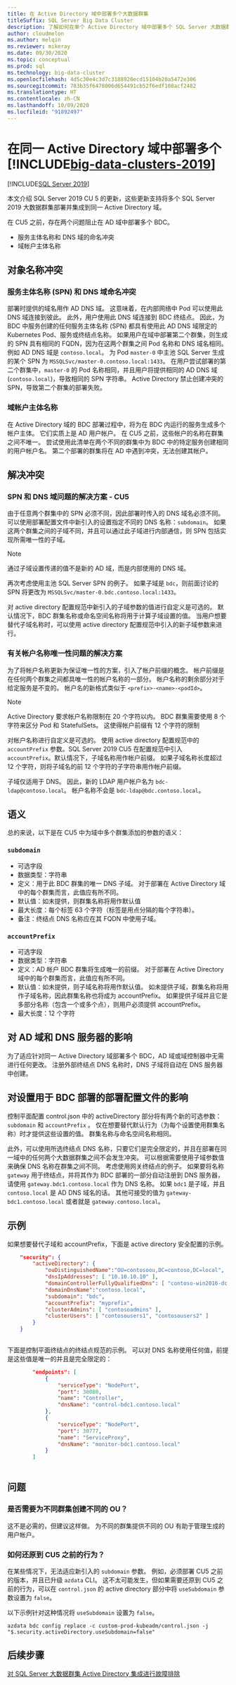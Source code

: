 ```yaml
---
title: 在 Active Directory 域中部署多个大数据群集
titleSuffix: SQL Server Big Data Cluster
description: 了解如何在单个 Active Directory 域中部署多个 SQL Server 大数据群集。
author: cloudmelon
ms.author: melqin
ms.reviewer: mikeray
ms.date: 09/30/2020
ms.topic: conceptual
ms.prod: sql
ms.technology: big-data-cluster
ms.openlocfilehash: 4d5c30e4c3d7c3188920ecd15104b20a5472e306
ms.sourcegitcommit: 783b35f6478006d654491cb52f6edf108acf2482
ms.translationtype: HT
ms.contentlocale: zh-CN
ms.lasthandoff: 10/09/2020
ms.locfileid: "91892497"
---
```

# <a name="deploy-multiple-big-data-clusters-2019-in-the-same-active-directory-domain"></a>在同一 Active Directory 域中部署多个 [!INCLUDE[big-data-clusters-2019](../includes/ssbigdataclusters-ss-nover.md)]

[!INCLUDE[SQL Server 2019](../includes/applies-to-version/sqlserver2019.md)]

本文介绍 SQL Server 2019 CU 5 的更新，这些更新支持将多个 SQL Server 2019 大数据群集部署并集成到同一 Active Directory 域。

在 CU5 之前，存在两个问题阻止在 AD 域中部署多个 BDC。

- 服务主体名称和 DNS 域的命名冲突
- 域帐户主体名称

## <a name="object-name-collisions"></a>对象名称冲突

### <a name="service-principal-names-spn-and-dns-domain-naming-conflict"></a>服务主体名称 (SPN) 和 DNS 域命名冲突

部署时提供的域名用作 AD DNS 域。 这意味着，在内部网络中 Pod 可以使用此 DNS 域连接到彼此。 此外，用户使用此 DNS 域连接到 BDC 终结点。 因此，为 BDC 中服务创建的任何服务主体名称 (SPN) 都具有使用此 AD DNS 域限定的 Kubernetes Pod、服务或终结点名称。 如果用户在域中部署第二个群集，则生成的 SPN 具有相同的 FQDN，因为在这两个群集之间 Pod 名称和 DNS 域名相同。 例如 AD DNS 域是 `contoso.local`。 为 Pod `master-0` 中主池 SQL Server 生成的某个 SPN 为 `MSSQLSvc/master-0.contoso.local:1433`。 在用户尝试部署的第二个群集中，`master-0` 的 Pod 名称相同，并且用户将提供相同的 AD DNS 域 (``contoso.local``)，导致相同的 SPN 字符串。 Active Directory 禁止创建冲突的 SPN，导致第二个群集的部署失败。

### <a name="domain-account-principal-names"></a>域帐户主体名称

在 Active Directory 域的 BDC 部署过程中，将为在 BDC 内运行的服务生成多个帐户主体。 它们实质上是 AD 用户帐户。 在 CU5 之前，这些帐户的名称在群集之间不唯一。 尝试使用此清单在两个不同的群集中为 BDC 中的特定服务创建相同的用户帐户名。 第二个部署的群集将在 AD 中遇到冲突，无法创建其帐户。

## <a name="resolution-for-collisions"></a>解决冲突

### <a name="solution-to-solve-the-problem-with-spns-and-dns-domain---cu5"></a>SPN 和 DNS 域问题的解决方案 - CU5

由于任意两个群集中的 SPN 必须不同，因此部署时传入的 DNS 域名必须不同。 可以使用部署配置文件中新引入的设置指定不同的 DNS 名称：`subdomain`。 如果这两个群集之间的子域不同，并且可以通过此子域进行内部通信，则 SPN 包括实现所需唯一性的子域。

>[!NOTE]
>通过子域设置传递的值不是新的 AD 域，而是内部使用的 DNS 域。

再次考虑使用主池 SQL Server SPN 的例子。 如果子域是 `bdc`，则前面讨论的 SPN 将更改为 `MSSQLSvc/master-0.bdc.contoso.local:1433`。  

对 active directory 配置规范中新引入的子域参数的值进行自定义是可选的。 默认情况下，BDC 群集名称或命名空间名称将用于计算子域设置的值。 当用户想要替代子域名称时，可以使用 active directory 配置规范中引入的新子域参数来进行。

### <a name="solution-to-solve-the-problem-regarding-account-names-uniqueness"></a>有关帐户名称唯一性问题的解决方案

为了将帐户名称更新为保证唯一性的方案，引入了帐户前缀的概念。 帐户前缀是在任何两个群集之间都具唯一性的帐户名称的一部分。 帐户名称的剩余部分对于给定服务是不变的。 帐户名的新格式类似于 `<prefix>-<name>-<podId>`。 

>[!NOTE]
>Active Directory 要求帐户名称限制在 20 个字符以内。 BDC 群集需要使用 8 个字符来区分 Pod 和 StatefulSets。 这使得帐户前缀有 12 个字符的限制

对帐户名称进行自定义是可选的。 使用 active directory 配置规范中的 `accountPrefix` 参数。SQL Server 2019 CU5 在配置规范中引入 `accountPrefix`。默认情况下，子域名称用作帐户前缀。 如果子域名称长度超过 12 个字符，则将子域名的前 12 个字符的子字符串用作帐户前缀。

子域仅适用于 DNS。 因此，新的 LDAP 用户帐户名为 `bdc-ldap@contoso.local`。 帐户名称不会是 `bdc-ldap@bdc.contoso.local`。

## <a name="semantics"></a>语义

总的来说，以下是在 CU5 中为域中多个群集添加的参数的语义：

### `subdomain`

- 可选字段
- 数据类型：字符串
- 定义：用于此 BDC 群集的唯一 DNS 子域。 对于部署在 Active Directory 域中的每个群集而言，此值应有所不同。  
- 默认值：如未提供，则群集名称将用作默认值
- 最大长度：每个标签 63 个字符（标签是用点分隔的每个字符串）。
- 备注：终结点 DNS 名称应在其 FQDN 中使用子域。

### `accountPrefix`

- 可选字段
- 数据类型：字符串
- 定义：AD 帐户 BDC 群集将生成唯一的前缀。 对于部署在 Active Directory 域中的每个群集而言，此值应有所不同。
- 默认值：如未提供，则子域名称将用作默认值。 如未提供子域，群集名称将用作子域名称，因此群集名称也将成为 accountPrefix。 如果提供子域并且它是多部分名称（包含一个或多个点），则用户必须提供 accountPrefix。 
- 最大长度：12 个字符 

## <a name="impact-on-ad-domain-and-dns-server"></a>对 AD 域和 DNS 服务器的影响 

为了适应针对同一 Active Directory 域部署多个 BDC，AD 域或域控制器中无需进行任何更改。 注册外部终结点 DNS 名称时，DNS 子域将自动在 DNS 服务器中创建。 

## <a name="impact-on-setting-up-the-deployment-configuration-file-used-for-the-bdc-deployment"></a>对设置用于 BDC 部署的部署配置文件的影响 

控制平面配置 control.json 中的 activeDirectory 部分将有两个新的可选参数：`subdomain` 和 `accountPrefix` 。 仅在想要替代默认行为（为每个设置使用群集名称）时才提供这些设置的值。 群集名称与命名空间名称相同。

此外，可以使用所选终结点 DNS 名称，只要它们是完全限定的，并且在部署在同一域中的任何两个大数据群集之间不会发生冲突。 可以根据需要使用子域参数值来确保 DNS 名称在群集之间不同。  考虑使用网关终结点的例子。 如果要将名称 `gateway` 用于终结点，并将其作为 BDC 部署的一部分自动注册到 DNS 服务器，请使用 `gateway.bdc1.contoso.local` 作为 DNS 名称。 如果 `bdc1` 是子域，并且 `contoso.local` 是 AD DNS 域名的话。 其他可接受的值为 `gateway-bdc1.contoso.local` 或者就是 `gateway.contoso.local`。

## <a name="examples"></a>示例

如果想要替代子域和 accountPrefix，下面是 active directory 安全配置的示例。 

```json
    "security": { 
        "activeDirectory": { 
            "ouDistinguishedName":"OU=contosoou,DC=contoso,DC=local", 
            "dnsIpAddresses": [ "10.10.10.10" ], 
            "domainControllerFullyQualifiedDns": [ "contoso-win2016-dc.contoso.local" ], 
            "domainDnsName":"contoso.local", 
            "subdomain": "bdc", 
            "accountPrefix": "myprefix", 
            "clusterAdmins": [ "contosoadmins" ], 
            "clusterUsers": [ "contosousers1", "contosousers2" ] 
        } 
    } 
  
```

下面是控制平面终结点的终结点规范的示例。 可以对 DNS 名称使用任何值，前提是这些值是唯一的并且是完全限定的：
  
```json
        "endpoints": [ 
            { 
                "serviceType": "NodePort", 
                "port": 30080, 
                "name": "Controller", 
                "dnsName": "control-bdc1.contoso.local" 
            }, 
            { 
                "serviceType": "NodePort", 
                "port": 30777, 
                "name": "ServiceProxy", 
                "dnsName": "monitor-bdc1.contoso.local" 
            } 
        ] 
  
```

## <a name="questions"></a>问题

### <a name="do-you-need-to-create-separate-ous-for-different-clusters"></a>是否需要为不同群集创建不同的 OU？

这不是必需的，但建议这样做。 为不同的群集提供不同的 OU 有助于管理生成的用户帐户。

### <a name="how-to-revert-back-to-the-pre-cu5-behavior"></a>如何还原到 CU5 之前的行为？

在某些情况下，无法适应新引入的 `subdomain` 参数。 例如，必须部署 CU5 之前的版本，并且已升级 `azdata` CLI。 这不太可能发生，但如果需要还原到 CU5 之前的行为，可以在 `control.json` 的 active directory 部分中将 `useSubdomain` 参数设置为 `false`。

以下示例针对这种情况将 `useSubdomain` 设置为 `false`。

```console
azdata bdc config replace -c custom-prod-kubeadm/control.json -j "$.security.activeDirectory.useSubdomain=false" 
```

## <a name="next-steps"></a>后续步骤

[对 SQL Server 大数据群集 Active Directory 集成进行故障排除](troubleshoot-active-directory.md)
